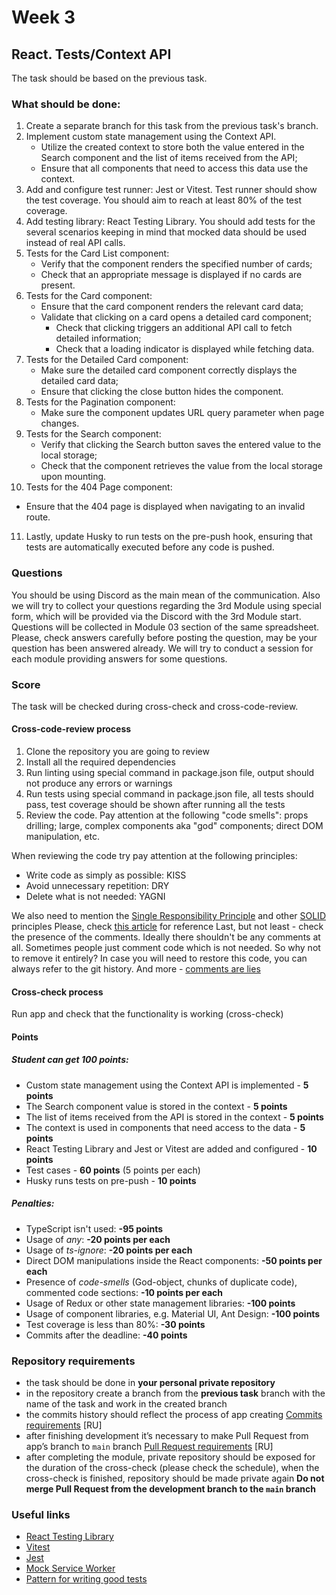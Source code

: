 # Week 3

## React. Tests/Context API

The task should be based on the previous task.

### What should be done:

1. Create a separate branch for this task from the previous task's branch.
2. Implement custom state management using the Context API.
   - Utilize the created context to store both the value entered in the Search component and the list of items received from the API;
   - Ensure that all components that need to access this data use the context.
3. Add and configure test runner: Jest or Vitest. Test runner should show the test coverage. You should aim to reach at least 80% of the test coverage.
4. Add testing library: React Testing Library. You should add tests for the several scenarios keeping in mind that mocked data should be used instead of real API calls.
5. Tests for the Card List component:
   - Verify that the component renders the specified number of cards;
   - Check that an appropriate message is displayed if no cards are present.
6. Tests for the Card component:
   - Ensure that the card component renders the relevant card data;
   - Validate that clicking on a card opens a detailed card component;
     - Check that clicking triggers an additional API call to fetch detailed information;
     - Check that a loading indicator is displayed while fetching data.
7. Tests for the Detailed Card component:
   - Make sure the detailed card component correctly displays the detailed card data;
   - Ensure that clicking the close button hides the component.
8. Tests for the Pagination component:
   - Make sure the component updates URL query parameter when page changes.
9. Tests for the Search component:
   - Verify that clicking the Search button saves the entered value to the local storage;
   - Check that the component retrieves the value from the local storage upon mounting.
10. Tests for the 404 Page component:
   - Ensure that the 404 page is displayed when navigating to an invalid route.
11. Lastly, update Husky to run tests on the pre-push hook, ensuring that tests are automatically executed before any code is pushed.

### Questions

You should be using Discord as the main mean of the communication.
Also we will try to collect your questions regarding the 3rd Module using special form, which will be provided via the Discord with the 3rd Module start. Questions will be collected in Module 03 section of the same spreadsheet. Please, check answers carefully before posting the question, may be your question has been answered already.
We will try to conduct a session for each module providing answers for some questions.

### Score

The task will be checked during cross-check and cross-code-review.

#### Cross-code-review process

1. Clone the repository you are going to review
2. Install all the required dependencies
3. Run linting using special command in package.json file, output should not produce any errors or warnings
4. Run tests using special command in package.json file, all tests should pass, test coverage should be shown after running all the tests
5. Review the code. Pay attention at the following "code smells": props drilling; large, complex components aka "god" components; direct DOM manipulation, etc.

When reviewing the code try pay attention at the following principles:

- Write code as simply as possible: KISS
- Avoid unnecessary repetition: DRY
- Delete what is not needed: YAGNI

We also need to mention the [Single Responsibility Principle](https://en.wikipedia.org/wiki/Single-responsibility_principle) and other [SOLID](https://en.wikipedia.org/wiki/SOLID) principles
Please, check [this article](https://dmitripavlutin.com/7-architectural-attributes-of-a-reliable-react-component/) for reference
Last, but not least - check the presence of the comments. Ideally there shouldn't be any comments at all. Sometimes people just comment code which is not needed. So why not to remove it entirely? In case you will need to restore this code, you can always refer to the git history. And more - [comments are lies](https://blog.devgenius.io/code-should-be-the-one-version-of-the-truth-dont-add-comments-b0bcd8631a9a)

#### Cross-check process

Run app and check that the functionality is working (cross-check)

#### Points

##### Student can get 100 points:

- Custom state management using the Context API is implemented - **5 points**
- The Search component value is stored in the context - **5 points**
- The list of items received from the API is stored in the context - **5 points**
- The context is used in components that need access to the data - **5 points**
- React Testing Library and Jest or Vitest are added and configured - **10 points**
- Test cases - **60 points** (5 points per each)
- Husky runs tests on pre-push - **10 points**

##### Penalties:

- TypeScript isn't used: **-95 points**
- Usage of _any_: **-20 points per each**
- Usage of _ts-ignore_: **-20 points per each**
- Direct DOM manipulations inside the React components: **-50 points per each**
- Presence of _code-smells_ (God-object, chunks of duplicate code), commented code sections: **-10 points per each**
- Usage of Redux or other state management libraries: **-100 points**
- Usage of component libraries, e.g. Material UI, Ant Design: **-100 points**
- Test coverage is less than 80%: **-30 points**
- Commits after the deadline: **-40 points**

### Repository requirements

- the task should be done in **your personal private repository**
- in the repository create a branch from the **previous task** branch with the name of the task and work in the created branch
- the commits history should reflect the process of app creating [Commits requirements](https://docs.rs.school/#/git-convention?id=%D0%A2%D1%80%D0%B5%D0%B1%D0%BE%D0%B2%D0%B0%D0%BD%D0%B8%D1%8F-%D0%BA-%D0%B8%D0%BC%D0%B5%D0%BD%D0%B0%D0%BC-%D0%BA%D0%BE%D0%BC%D0%BC%D0%B8%D1%82%D0%BE%D0%B2) [RU]
- after finishing development it’s necessary to make Pull Request from app’s branch to `main` branch [Pull Request requirements](https://docs.rs.school/#/pull-request-review-process?id=%D0%A2%D1%80%D0%B5%D0%B1%D0%BE%D0%B2%D0%B0%D0%BD%D0%B8%D1%8F-%D0%BA-pull-request-pr) [RU]
- after completing the module, private repository should be exposed for the duration of the cross-check (please check the schedule), when the cross-check is finished, repository should be made private again 
  **Do not merge Pull Request from the development branch to the `main` branch**

### Useful links

- [React Testing Library](https://testing-library.com/docs/react-testing-library/intro)
- [Vitest](https://vitest.dev/guide/)
- [Jest](https://jestjs.io/docs/getting-started)
- [Mock Service Worker](https://mswjs.io/docs/)
- [Pattern for writing good tests](https://automationpanda.com/2020/07/07/arrange-act-assert-a-pattern-for-writing-good-tests/)
